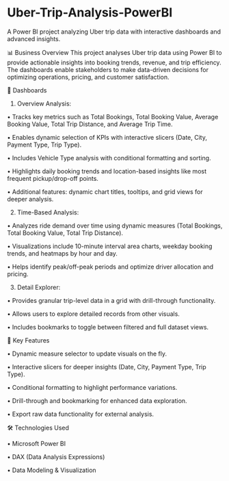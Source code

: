 # Uber-Trip-Analysis-PowerBI
A Power BI project analyzing Uber trip data with interactive dashboards and advanced insights.

📊 Business Overview
This project analyses Uber trip data using Power BI to provide actionable insights into booking trends, revenue, and trip efficiency. The dashboards enable stakeholders to make data-driven decisions for optimizing operations, pricing, and customer satisfaction.

🚀 Dashboards
1. Overview Analysis:
   
•	Tracks key metrics such as Total Bookings, Total Booking Value, Average Booking Value, Total Trip Distance, and Average Trip Time.

•	Enables dynamic selection of KPIs with interactive slicers (Date, City, Payment Type, Trip Type).

•	Includes Vehicle Type analysis with conditional formatting and sorting.

•	Highlights daily booking trends and location-based insights like most frequent pickup/drop-off points.

•	Additional features: dynamic chart titles, tooltips, and grid views for deeper analysis.

2. Time-Based Analysis:
   
•	Analyzes ride demand over time using dynamic measures (Total Bookings, Total Booking Value, Total Trip Distance).

•	Visualizations include 10-minute interval area charts, weekday booking trends, and heatmaps by hour and day.

•	Helps identify peak/off-peak periods and optimize driver allocation and pricing.

3. Detail Explorer:
   
•	Provides granular trip-level data in a grid with drill-through functionality.

•	Allows users to explore detailed records from other visuals.

•	Includes bookmarks to toggle between filtered and full dataset views.


🎯 Key Features

•	Dynamic measure selector to update visuals on the fly.

•	Interactive slicers for deeper insights (Date, City, Payment Type, Trip Type).

•	Conditional formatting to highlight performance variations.

•	Drill-through and bookmarking for enhanced data exploration.

•	Export raw data functionality for external analysis.


🛠️ Technologies Used

•	Microsoft Power BI

•	DAX (Data Analysis Expressions)

•	Data Modeling & Visualization

